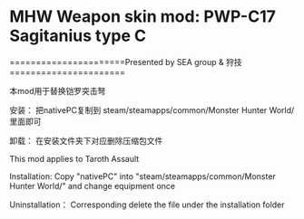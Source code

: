 ﻿# MHW Weapon skin mod: PWP-C17 Sagitanius type C

======================Presented by SEA group & 狩技======================

本mod用于替换铠罗突击弩

安装：
把nativePC复制到
steam/steamapps/common/Monster Hunter World/
里面即可


卸载：
在安装文件夹下对应删除压缩包文件

This mod applies to Taroth Assault

Installation: 
Copy "nativePC" into "steam/steamapps/common/Monster Hunter World/" and change equipment once

Uninstallation：
Corresponding delete the file under the installation folder




